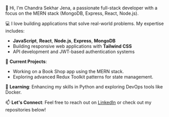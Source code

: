 👋 Hi, I'm Chandra Sekhar Jena, a passionate full-stack developer with a focus on the MERN stack (MongoDB, Express, React, Node.js).

💻 I love building applications that solve real-world problems. My expertise includes:
- **JavaScript**, **React**, **Node.js**, **Express**, **MongoDB**
- Building responsive web applications with **Tailwind CSS**
- API development and JWT-based authentication systems

🔭 **Current Projects**:
- Working on a Book Shop app using the MERN stack.
- Exploring advanced Redux Toolkit patterns for state management.

🌱 **Learning**: Enhancing my skills in Python and exploring DevOps tools like Docker.

📫 **Let's Connect**: Feel free to reach out on [LinkedIn](www.linkedin.com/in/chandra024) or check out my repositories below!
